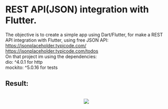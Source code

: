 # REST API(JSON) integration with Flutter.
The objective is to create a simple app using Dart/Flutter, for make a REST API integration with Flutter, using free JSON API:
<br>
https://jsonplaceholder.typicode.com/
<br>
https://jsonplaceholder.typicode.com/todos
<br>
On that project im using the dependencies:
<br>
dio: ^4.0.1 for http
<br>
mockito: ^5.0.16 for tests
<br>
## Result:
<br>
<div align="center">
<img src="https://user-images.githubusercontent.com/86019793/142729627-09ff45c5-27b6-411e-aee8-21a78d0bae00.PNG"/>
<br>
